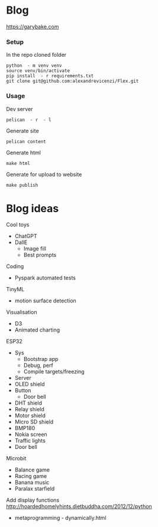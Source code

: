 # Blog

https://garybake.com  

###  Setup  
In the repo cloned folder

    python  - m venv venv
    source venv/bin/activate 
    pip install  - r requirements.txt
    git clone git@github.com:alexandrevicenzi/Flex.git

### Usage
Dev server

    pelican  - r  - l

Generate site

    pelican content

Generate html

    make html

Generate for upload to website

    make publish


Blog ideas
==========

Cool toys
 - ChatGPT
 - DallE 
   - Image fill
   - Best prompts

Coding
 - Pyspark automated tests

TinyML
 - motion surface detection

Visualisation
 - D3
 - Animated charting

ESP32
 - Sys
     - Bootstrap app
     - Debug, perf
     - Compile targets/freezing
 - Server
 - OLED shield
 - Button
      - Door bell
 - DHT shield
 - Relay shield
 - Motor shield
 - Micro SD shield
 - BMP180
 - Nokia screen
 - Traffic lights
 - Door bell

Microbit
 - Balance game
 - Racing game
 - Banana music
 - Paralax starfield


Add display functions  
http://hoardedhomelyhints.dietbuddha.com/2012/12/python 
- metaprogramming - dynamically.html